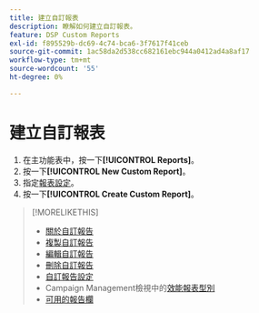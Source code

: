 ```yaml
---
title: 建立自訂報表
description: 瞭解如何建立自訂報表。
feature: DSP Custom Reports
exl-id: f895529b-dc69-4c74-bca6-3f7617f41ceb
source-git-commit: 1ac58da2d538cc682161ebc944a0412ad4a8af17
workflow-type: tm+mt
source-wordcount: '55'
ht-degree: 0%

---
```


# 建立自訂報表

1. 在主功能表中，按一下&#x200B;**[!UICONTROL Reports]**。
1. 按一下&#x200B;**[!UICONTROL New Custom Report]**。
1. 指定[報表設定](/help/dsp/reports/report-settings.md)。
1. 按一下&#x200B;**[!UICONTROL Create Custom Report]**。

>[!MORELIKETHIS]
>
>* [關於自訂報告](/help/dsp/reports/report-about.md)
>* [複製自訂報告](/help/dsp/reports/report-copy.md)
>* [編輯自訂報告](/help/dsp/reports/report-edit.md)
>* [刪除自訂報告](/help/dsp/reports/report-delete.md)
>* [自訂報告設定](/help/dsp/reports/report-settings.md)
>* Campaign Management檢視中的[效能報表型別](/help/dsp/campaign-management/reports/campaign-reports-about.md)
>* [可用的報告欄](/help/dsp/reports/report-columns.md)
